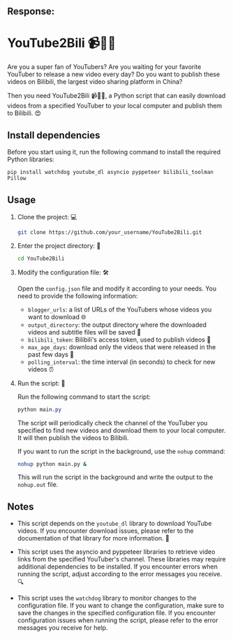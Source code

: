 ## Response:
# YouTube2Bili 📹🚀🚀

Are you a super fan of YouTubers? Are you waiting for your favorite YouTuber to release a new video every day? Do you want to publish these videos on Bilibili, the largest video sharing platform in China?

Then you need YouTube2Bili 📹🚀🚀, a Python script that can easily download videos from a specified YouTuber to your local computer and publish them to Bilibili. 😍

## Install dependencies

Before you start using it, run the following command to install the required Python libraries:

```
pip install watchdog youtube_dl asyncio pyppeteer bilibili_toolman Pillow
```

## Usage

1. Clone the project: 💻

   ```bash
   git clone https://github.com/your_username/YouTube2Bili.git
   ```

2. Enter the project directory: 📂

   ```bash
   cd YouTube2Bili
   ```

3. Modify the configuration file: 🛠️

   Open the `config.json` file and modify it according to your needs. You need to provide the following information:

   * `blogger_urls`: a list of URLs of the YouTubers whose videos you want to download 🌐
   * `output_directory`: the output directory where the downloaded videos and subtitle files will be saved 📂
   * `bilibili_token`: Bilibili's access token, used to publish videos 🚀
   * `max_age_days`: download only the videos that were released in the past few days 📅
   * `polling_interval`: the time interval (in seconds) to check for new videos ⏰

4. Run the script: 🚀

   Run the following command to start the script:

   ```css
   python main.py
   ```

   The script will periodically check the channel of the YouTuber you specified to find new videos and download them to your local computer. It will then publish the videos to Bilibili.

   If you want to run the script in the background, use the `nohup` command:

   ```bash
   nohup python main.py &
   ```

   This will run the script in the background and write the output to the `nohup.out` file.

## Notes

* This script depends on the `youtube_dl` library to download YouTube videos. If you encounter download issues, please refer to the documentation of that library for more information. 📖

* This script uses the asyncio and pyppeteer libraries to retrieve video links from the specified YouTuber's channel. These libraries may require additional dependencies to be installed. If you encounter errors when running the script, adjust according to the error messages you receive. 🔍

* This script uses the `watchdog` library to monitor changes to the configuration file. If you want to change the configuration, make sure to save the changes in the specified configuration file. If you encounter configuration issues when running the script, please refer to the error messages you receive for help.


